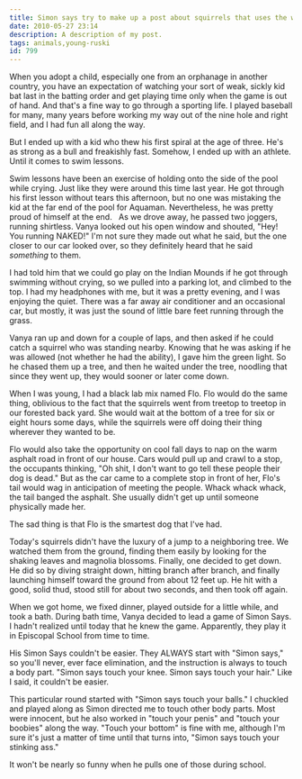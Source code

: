 ```yaml
---
title: Simon says try to make up a post about squirrels that uses the words "stinking ass"
date: 2010-05-27 23:14
description: A description of my post.
tags: animals,young-ruski
id: 799
---
```

When you adopt a child, especially one from an orphanage in another country, you have an expectation of watching your sort of weak, sickly kid bat last in the batting order and get playing time only when the game is out of hand.  And that's a fine way to go through a sporting life.  I played baseball for many, many years before working my way out of the nine hole and right field, and I had fun all along the way.

But I ended up with a kid who thew his first spiral at the age of three.  He's as strong as a bull and freakishly fast.  Somehow, I ended up with an athlete.  Until it comes to swim lessons.

Swim lessons have been an exercise of holding onto the side of the pool while crying.  Just like they were around this time last year.  He got through his first lesson without tears this afternoon, but no one was mistaking the kid at the far end of the pool for Aquaman.  Nevertheless, he was pretty proud of himself at the end. 
<span class="spanEndPreview">&nbsp;</span>
As we drove away, he passed two joggers, running shirtless.  Vanya looked out his open window and shouted, "Hey!  You running NAKED!"  I'm not sure they made out what he said, but the one closer to our car looked over, so they definitely heard that he said <i>something</i> to them.

I had told him that we could go play on the Indian Mounds if he got through swimming without crying, so we pulled into a parking lot, and climbed to the top.  I had my headphones with me, but it was a pretty evening, and I was enjoying the quiet.  There was a far away air conditioner and an occasional car, but mostly, it was just the sound of little bare feet running through the grass.  

Vanya ran up and down for a couple of laps, and then asked if he could catch a squirrel who was standing nearby.  Knowing that he was asking if he was allowed (not whether he had the ability), I gave him the green light.  So he chased them up a tree, and then he waited under the tree, noodling that since they went up, they would sooner or later come down.

When I was young, I had a black lab mix named Flo.  Flo would do the same thing, oblivious to the fact that the squirrels went from treetop to treetop in our forested back yard.  She would wait at the bottom of a tree for six or eight hours some days, while the squirrels were off doing their thing wherever they wanted to be.

Flo would also take the opportunity on cool fall days to nap on the warm asphalt road in front of our house.  Cars would pull up and crawl to a stop, the occupants thinking, "Oh shit, I don't want to go tell these people their dog is dead."  But as the car came to a complete stop in front of her, Flo's tail would wag in anticipation of meeting the people.  Whack whack whack, the tail banged the asphalt.  She usually didn't get up until someone physically made her.

The sad thing is that Flo is the smartest dog that I've had.

Today's squirrels didn't have the luxury of a jump to a neighboring tree.  We watched them from the ground, finding them easily by looking for the shaking leaves and magnolia blossoms.  Finally, one decided to get down.  He did so by diving straight down, hitting branch after branch, and finally launching himself toward the ground from about 12 feet up.  He hit with a good, solid thud, stood still for about two seconds, and then took off again.

When we got home, we fixed dinner, played outside for a little while, and took a bath.  During bath time, Vanya decided to lead a game of Simon Says.  I hadn't realized until today that he knew the game.  Apparently, they play it in Episcopal School from time to time.  

His Simon Says couldn't be easier.  They ALWAYS start with "Simon says," so you'll never, ever face elimination, and the instruction is always to touch a body part.  "Simon says touch your knee.  Simon says touch your hair."  Like I said, it couldn't be easier.

This particular round started with "Simon says touch your balls."  I chuckled and played along as Simon directed me to touch other body parts.  Most were innocent, but he also worked in "touch your penis" and "touch your boobies" along the way.  "Touch your bottom" is fine with me, although I'm sure it's just a matter of time until that turns into, "Simon says touch your stinking ass."

It won't be nearly so funny when he pulls one of those during school.